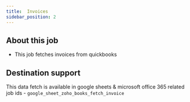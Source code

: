 ```yaml
---
title:  Invoices
sidebar_position: 2
---
```


## About this job
- This job fetches invoices from quickbooks


## Destination support
This data fetch is available in google sheets & microsoft office 365
related job ids - `google_sheet_zoho_books_fetch_invoice`